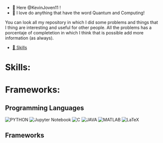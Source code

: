 - 👋 Here @KevinJoven11 !
- 💞️ I love do anything that have the word Quantum and Computing!

You can look all my repository in which I did some problems and things that I thing are interesting and useful for other people.
All the problems has a porcentaje of completetion in which I think that is possible add more information (as always).

- [🔧 Skills](#skills)

# **Skills:**
# **Frameworks:**

## **Programming Languages**

![PYTHON](https://img.shields.io/badge/Python-3776AB?style=for-the-badge&logo=python&logoColor=white)
![Jupyter Notebook](https://img.shields.io/badge/jupyter-%23FA0F00.svg?style=for-the-badge&logo=jupyter&logoColor=white)
![C](https://img.shields.io/badge/C-00599C?style=for-the-badge&logo=c&logoColor=white)
![JAVA](https://img.shields.io/badge/Java-ED8B00?style=for-the-badge&logo=java&logoColor=white)
![MATLAB](https://www.mathworks.com/matlabcentral/images/matlab-file-exchange.svg)
![LaTeX](https://img.shields.io/badge/latex-%23008080.svg?style=for-the-badge&logo=latex&logoColor=white)

## **Frameworks**
